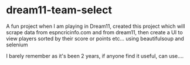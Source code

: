 # dream11-team-select

A fun project when I am playing in Dream11, created this project which will scrape data from espncricinfo.com and from dream11, then create a UI to view players sorted by their score or points etc... using beautifulsoup and selenium

I barely remember as it's been 2 years, if anyone find it useful, can use....
